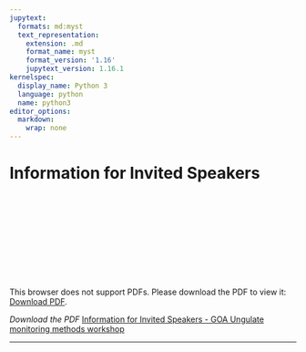 ```yaml
---
jupytext:
  formats: md:myst
  text_representation:
    extension: .md
    format_name: myst
    format_version: '1.16'
    jupytext_version: 1.16.1
kernelspec:
  display_name: Python 3
  language: python
  name: python3
editor_options:
  markdown:
    wrap: none
---
```


# Information for Invited Speakers

<object data="https://ab-rcsc.github.io/GOA_Ungulate-monitoring-methods-workshop/_downloads
/85cebce89b0b7fe4dcf5ed1ddaeac3c3/Information-Package-for-Invited-Speakers-May-7-2024.pdf/pdf" width="840px" height="660px">
    <embed src="https://ab-rcsc.github.io/GOA_Ungulate-monitoring-methods-workshop/_downloads
/85cebce89b0b7fe4dcf5ed1ddaeac3c3/MMonitoring-Methods-Workshop-Agenda-May-9-2024-Post.pdf">
        <p>This browser does not support PDFs. Please download the PDF to view it: <a href="https://ab-rcsc.github.io/GOA_Ungulate-monitoring-methods-workshop/_downloads
/85cebce89b0b7fe4dcf5ed1ddaeac3c3/Information-Package-for-Invited-Speakers-May-7-2024.pdf">Download PDF</a>.</p>
    </embed>
</object>   

*Download the PDF* [Information for Invited Speakers - GOA Ungulate monitoring methods workshop](./files/Information-Package-for-Invited-Speakers-May-7-2024.pdf)                                                       

***